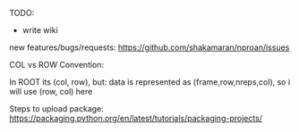 TODO:
- write wiki

new features/bugs/requests:
https://github.com/shakamaran/nproan/issues

COL vs ROW Convention:

In ROOT its (col, row), but:
data is represented as (frame,row,nreps,col), so i will use (row, col) here

Steps to upload package:
https://packaging.python.org/en/latest/tutorials/packaging-projects/